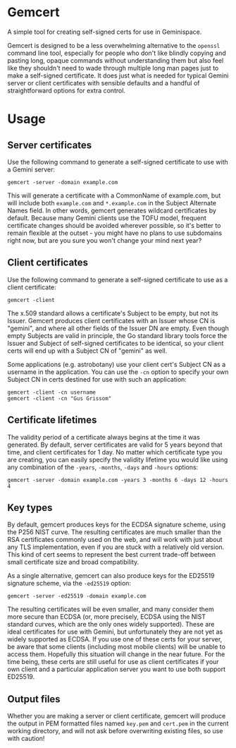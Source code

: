 # Gemcert

A simple tool for creating self-signed certs for use in Geminispace.

Gemcert is designed to be a less overwhelming alternative to the `openssl`
command line tool, especially for people who don't like blindly copying and
pasting long, opaque commands without understanding them but also feel like they
shouldn't need to wade through multiple long man pages just to make a
self-signed certificate.  It does just what is needed for typical Gemini server
or client certificates with sensible defaults and a handful of straightforward
options for extra control.

# Usage

## Server certificates

Use the following command to generate a self-signed certificate to use with a
Gemini server:

```
gemcert -server -domain example.com
```

This will generate a certificate with a CommonName of example.com, but will
include both `example.com` and `*.example.com` in the Subject Alternate Names
field.  In other words, gemcert generates wildcard certificates by default.
Because many Gemini clients use the TOFU model, frequent certificate changes
should be avoided wherever possible, so it's better to remain flexible at the
outset - you might have no plans to use subdomains right now, but are you sure
you won't change your mind next year?

## Client certificates

Use the following command to generate a self-signed certificate to use as a
client certificate:

```
gemcert -client
```

The x.509 standard allows a certificate's Subject to be empty, but not its
Issuer.  Gemcert produces client certificates with an Issuer whose CN is
"gemini", and where all other fields of the Issuer DN are empty.  Even though
empty Subjects are valid in principle, the Go standard library tools force
the Issuer and Subject of self-signed certificates to be identical, so your
client certs will end up with a Subject CN of "gemini" as well.

Some applications (e.g. astrobotany) use your client cert's Subject CN as a
username in the application.  You can use the `-cn` option to specify your
own Subject CN in certs destined for use with such an application:

```
gemcert -client -cn username
gemcert -client -cn "Gus Grissom"
```

## Certificate lifetimes

The validity period of a certificate always begins at the time it was generated.
By default, server certificates are valid for 5 years beyond that time, and
client certificates for 1 day.  No matter which certificate type you are
creating, you can easily specify the validity lifetime you would like using any
combination of the `-years`, `-months`, `-days` and `-hours` options:

```
gemcert -server -domain example.com -years 3 -months 6 -days 12 -hours 4
```

## Key types

By default, gemcert produces keys for the ECDSA signature scheme, using the P256
NIST curve.  The resulting certificates are much smaller than the RSA
certificates commonly used on the web, and will work with just about any TLS
implementation, even if you are stuck with a relatively old version.  This kind
of cert seems to represent the best current trade-off between small certificate
size and broad compatibility.

As a single alternative, gemcert can also produce keys for the ED25519
signature scheme, via the `-ed25519` option:

```
gemcert -server -ed25519 -domain example.com
```

The resulting certificates will be even smaller, and many consider them more
secure than ECDSA (or, more precisely, ECDSA using the NIST standard curves,
which are the only ones widely supported).  These are ideal certificates for
use with Gemini, but unfortunately they are not yet as widely supported as
ECDSA.  If you use one of these certs for your server, be aware that some
clients (including most mobile clients) will be unable to access them.
Hopefully this situation will change in the near future.  For the time being,
these certs are still useful for use as client certificates if your own client
and a particular application server you want to use both support ED25519.

## Output files

Whether you are making a server or client certificate, gemcert will produce the
output in PEM formatted files named `key.pem` and `cert.pem` in the current
working directory, and will not ask before overwriting existing files, so use
with caution!
